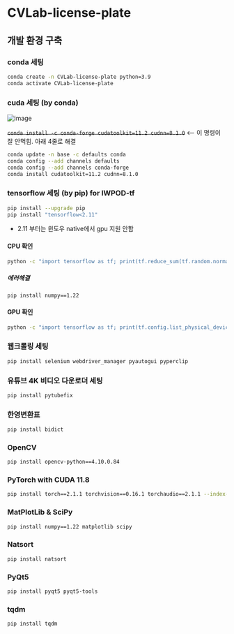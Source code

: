 # CVLab-license-plate


## 개발 환경 구축

### conda 세팅

```bash
conda create -n CVLab-license-plate python=3.9
conda activate CVLab-license-plate
```

### cuda 세팅 (by conda)

![image](https://github.com/user-attachments/assets/7531b017-16f9-472d-800c-c1ef55f94a99)


~~`conda install -c conda-forge cudatoolkit=11.2 cudnn=8.1.0`~~   <-- 이 명령이 잘 안먹힘. 아래 4줄로 해결

```bash
conda update -n base -c defaults conda
conda config --add channels defaults
conda config --add channels conda-forge
conda install cudatoolkit=11.2 cudnn=8.1.0
```
    
### tensorflow 세팅 (by pip) for IWPOD-tf

```bash
pip install --upgrade pip
pip install "tensorflow<2.11"
```

* 2.11 부터는 윈도우 native에서 gpu 지원 안함

#### CPU 확인

```bash
python -c "import tensorflow as tf; print(tf.reduce_sum(tf.random.normal([1000, 1000])))"
```

##### 에러해결

```bash
pip install numpy==1.22
```

#### GPU 확인

```bash
python -c "import tensorflow as tf; print(tf.config.list_physical_devices('GPU'))"
```

### 웹크롤링 세팅

```bash
pip install selenium webdriver_manager pyautogui pyperclip
```

### 유튜브 4K 비디오 다운로더 세팅

```bash
pip install pytubefix
```

### 한영변환표

```bash
pip install bidict
```

### OpenCV

```bash
pip install opencv-python==4.10.0.84
```

### PyTorch with CUDA 11.8

```bash
pip install torch==2.1.1 torchvision==0.16.1 torchaudio==2.1.1 --index-url https://download.pytorch.org/whl/cu118
```

### MatPlotLib & SciPy

```bash
pip install numpy==1.22 matplotlib scipy
```

### Natsort

```bash
pip install natsort
```

### PyQt5

```bash
pip install pyqt5 pyqt5-tools
```

### tqdm

```bash
pip install tqdm
```
